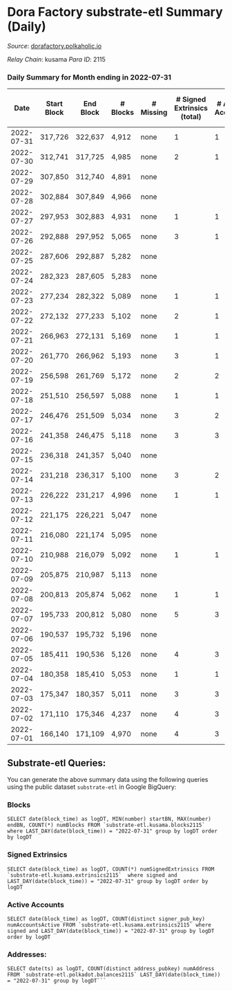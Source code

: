 # Dora Factory substrate-etl Summary (Daily)

_Source_: [dorafactory.polkaholic.io](https://dorafactory.polkaholic.io)

*Relay Chain*: kusama
*Para ID*: 2115



### Daily Summary for Month ending in 2022-07-31


| Date | Start Block | End Block | # Blocks | # Missing | # Signed Extrinsics (total) | # Active Accounts | # Addresses with Balances | # Events | # Transfers | # XCM Transfers In | # XCM Transfers Out |
| ---- | ----------- | --------- | -------- | --------- | --------------------------- | ----------------- | ------------------------- | -------- | ----------- | ------------------ | ------------------- |
| 2022-07-31 | 317,726 | 322,637 | 4,912 | none  | 1 | 1 | 370 | 9,833 | 1  |   |   |
| 2022-07-30 | 312,741 | 317,725 | 4,985 | none  | 2 | 1 | 370 | 9,985 | 2  |   |   |
| 2022-07-29 | 307,850 | 312,740 | 4,891 | none  |  |  | 370 | 9,784 |   |   |   |
| 2022-07-28 | 302,884 | 307,849 | 4,966 | none  |  |  | 370 | 9,935 |   |   |   |
| 2022-07-27 | 297,953 | 302,883 | 4,931 | none  | 1 | 1 | 370 | 9,871 | 1  |   |   |
| 2022-07-26 | 292,888 | 297,952 | 5,065 | none  | 3 | 1 | 370 | 10,151 | 3  |   |   |
| 2022-07-25 | 287,606 | 292,887 | 5,282 | none  |  |  | 370 | 10,567 |   |   |   |
| 2022-07-24 | 282,323 | 287,605 | 5,283 | none  |  |  | 370 | 10,569 |   |   |   |
| 2022-07-23 | 277,234 | 282,322 | 5,089 | none  | 1 | 1 | 370 | 10,186 | 1  |   |   |
| 2022-07-22 | 272,132 | 277,233 | 5,102 | none  | 2 | 1 | 370 | 10,219 | 2  |   |   |
| 2022-07-21 | 266,963 | 272,131 | 5,169 | none  | 1 | 1 | 370 | 10,347 | 1  |   |   |
| 2022-07-20 | 261,770 | 266,962 | 5,193 | none  | 3 | 1 | 370 | 10,407 | 3  |   |   |
| 2022-07-19 | 256,598 | 261,769 | 5,172 | none  | 2 | 2 | 370 | 10,359 | 2  |   |   |
| 2022-07-18 | 251,510 | 256,597 | 5,088 | none  | 1 | 1 | 370 | 10,185 | 1  |   |   |
| 2022-07-17 | 246,476 | 251,509 | 5,034 | none  | 3 | 2 | 370 | 10,089 | 3  |   |   |
| 2022-07-16 | 241,358 | 246,475 | 5,118 | none  | 3 | 3 | 370 | 10,256 | 3  |   |   |
| 2022-07-15 | 236,318 | 241,357 | 5,040 | none  |  |  | 370 | 10,083 |   |   |   |
| 2022-07-14 | 231,218 | 236,317 | 5,100 | none  | 3 | 2 | 370 | 10,221 | 3  |   |   |
| 2022-07-13 | 226,222 | 231,217 | 4,996 | none  | 1 | 1 | 370 | 10,001 | 1  |   |   |
| 2022-07-12 | 221,175 | 226,221 | 5,047 | none  |  |  | 370 | 10,097 |   |   |   |
| 2022-07-11 | 216,080 | 221,174 | 5,095 | none  |  |  | 370 | 10,192 |   |   |   |
| 2022-07-10 | 210,988 | 216,079 | 5,092 | none  | 1 | 1 | 370 | 10,193 | 1  |   |   |
| 2022-07-09 | 205,875 | 210,987 | 5,113 | none  |  |  | 370 | 10,229 |   |   |   |
| 2022-07-08 | 200,813 | 205,874 | 5,062 | none  | 1 | 1 | 370 | 10,133 | 1  |   |   |
| 2022-07-07 | 195,733 | 200,812 | 5,080 | none  | 5 | 3 | 370 | 10,193 | 5  |   |   |
| 2022-07-06 | 190,537 | 195,732 | 5,196 | none  |  |  | 370 | 10,395 |   |   |   |
| 2022-07-05 | 185,411 | 190,536 | 5,126 | none  | 4 | 3 | 370 | 10,278 | 4  |   |   |
| 2022-07-04 | 180,358 | 185,410 | 5,053 | none  | 1 | 1 | 370 | 10,115 | 1  |   |   |
| 2022-07-03 | 175,347 | 180,357 | 5,011 | none  | 3 | 3 | 370 | 10,040 | 2  |   |   |
| 2022-07-02 | 171,110 | 175,346 | 4,237 | none  | 4 | 3 | 370 | 8,500 | 4  |   |   |
| 2022-07-01 | 166,140 | 171,109 | 4,970 | none  | 4 | 3 | 370 | 9,967 | 4  |   |   |

## Substrate-etl Queries:
You can generate the above summary data using the following queries using the public dataset `substrate-etl` in Google BigQuery:


### Blocks
```
SELECT date(block_time) as logDT, MIN(number) startBN, MAX(number) endBN, COUNT(*) numBlocks FROM `substrate-etl.kusama.blocks2115`  where LAST_DAY(date(block_time)) = "2022-07-31" group by logDT order by logDT
```


### Signed Extrinsics
```
SELECT date(block_time) as logDT, COUNT(*) numSignedExtrinsics FROM `substrate-etl.kusama.extrinsics2115`  where signed and LAST_DAY(date(block_time)) = "2022-07-31" group by logDT order by logDT
```


### Active Accounts
```
SELECT date(block_time) as logDT, COUNT(distinct signer_pub_key) numAccountsActive FROM `substrate-etl.kusama.extrinsics2115` where signed and LAST_DAY(date(block_time)) = "2022-07-31" group by logDT order by logDT
```


### Addresses:
```
SELECT date(ts) as logDT, COUNT(distinct address_pubkey) numAddress FROM `substrate-etl.polkadot.balances2115` LAST_DAY(date(block_time)) = "2022-07-31" group by logDT```

